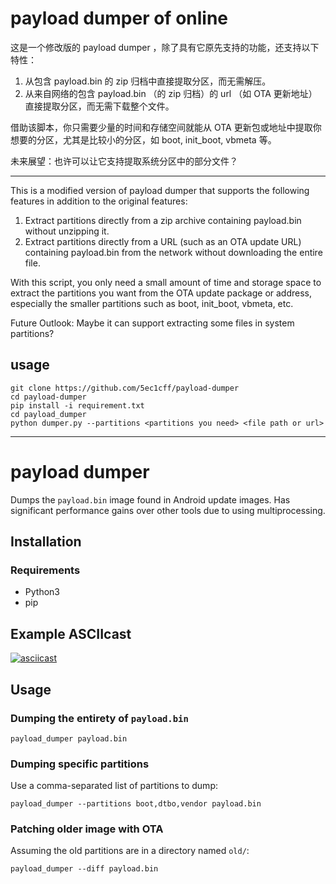 # payload dumper of online

这是一个修改版的 payload dumper ，除了具有它原先支持的功能，还支持以下特性：

1. 从包含 payload.bin 的 zip 归档中直接提取分区，而无需解压。  
2. 从来自网络的包含 payload.bin （的 zip 归档）的 url （如 OTA 更新地址）直接提取分区，而无需下载整个文件。

借助该脚本，你只需要少量的时间和存储空间就能从 OTA 更新包或地址中提取你想要的分区，尤其是比较小的分区，如 boot, init_boot, vbmeta 等。

未来展望：也许可以让它支持提取系统分区中的部分文件？

---

This is a modified version of payload dumper that supports the following features in addition to the original features:

1. Extract partitions directly from a zip archive containing payload.bin without unzipping it.   
2. Extract partitions directly from a URL (such as an OTA update URL) containing payload.bin from the network without downloading the entire file.  

With this script, you only need a small amount of time and storage space to extract the partitions you want from the OTA update package or address, especially the smaller partitions such as boot, init_boot, vbmeta, etc.

Future Outlook: Maybe it can support extracting some files in system partitions?

## usage

```commandline
git clone https://github.com/5ec1cff/payload-dumper
cd payload-dumper
pip install -i requirement.txt
cd payload_dumper
python dumper.py --partitions <partitions you need> <file path or url>
```
---

# payload dumper

Dumps the `payload.bin` image found in Android update images. Has significant performance gains over other tools due to using multiprocessing.

## Installation

### Requirements

- Python3
- pip

## Example ASCIIcast

[![asciicast](https://asciinema.org/a/UbDZGZwCXux50sSzy1fc1bhaO.svg)](https://asciinema.org/a/UbDZGZwCXux50sSzy1fc1bhaO)

## Usage

### Dumping the entirety of `payload.bin`

```
payload_dumper payload.bin
```

### Dumping specific partitions

Use a comma-separated list of partitions to dump:
```
payload_dumper --partitions boot,dtbo,vendor payload.bin
```

### Patching older image with OTA

Assuming the old partitions are in a directory named `old/`:
```
payload_dumper --diff payload.bin
```
